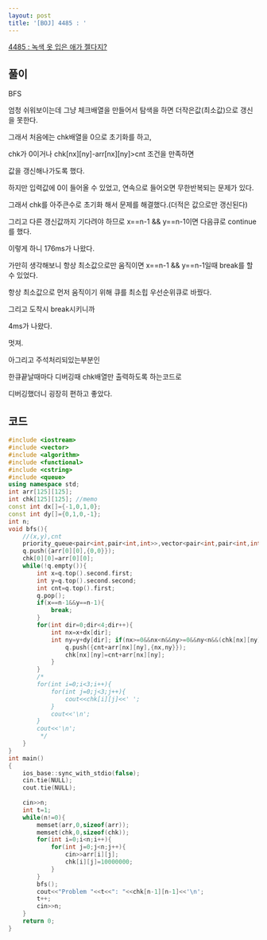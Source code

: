 ```yaml
---
layout: post
title: '[BOJ] 4485 : '
---
```


[4485 : 녹색 옷 입은 애가 젤다지?](https://www.acmicpc.net/problem/4485)

## 풀이

BFS

엄청 쉬워보이는데 그냥 체크배열을 만들어서 탐색을 하면 더작은값(최소값)으로 갱신을 못한다.

그래서 처음에는 chk배열을 0으로 초기화를 하고,

chk가 0이거나 chk[nx][ny]-arr[nx][ny]>cnt 조건을 만족하면

값을 갱신해나가도록 했다.

하지만 입력값에 0이 들어올 수 있었고, 연속으로 들어오면 무한반복되는 문제가 있다.

그래서 chk를 아주큰수로 초기화 해서 문제를 해결했다.(더적은 값으로만 갱신된다)

그리고 다른 갱신값까지 기다려야 하므로 x==n-1 && y==n-1이면 다음큐로 continue를 했다.

이렇게 하니 176ms가 나왔다.

가만히 생각해보니 항상 최소값으로만 움직이면 x==n-1 && y==n-1일때 break를 할 수 있었다.

항상 최소값으로 먼저 움직이기 위해 큐를 최소힙 우선순위큐로 바꿨다.

그리고 도착시 break시키니까

4ms가 나왔다.

멋져.

아그리고 주석처리되있는부분인

한큐끝날때마다 디버깅때 chk배열만 출력하도록 하는코드로

디버깅했더니 굉장히 편하고 좋았다.


## 코드

```cpp
#include <iostream>
#include <vector>
#include <algorithm>
#include <functional>
#include <cstring>
#include <queue>
using namespace std;
int arr[125][125];
int chk[125][125]; //memo
const int dx[]={-1,0,1,0};
const int dy[]={0,1,0,-1};
int n;
void bfs(){
    //(x,y),cnt
    priority_queue<pair<int,pair<int,int>>,vector<pair<int,pair<int,int>>>,greater<pair<int,pair<int,int>>>> q;
    q.push({arr[0][0],{0,0}});
    chk[0][0]=arr[0][0];
    while(!q.empty()){
        int x=q.top().second.first;
        int y=q.top().second.second;
        int cnt=q.top().first;
        q.pop();
        if(x==n-1&&y==n-1){
            break;
        }
        for(int dir=0;dir<4;dir++){
            int nx=x+dx[dir];
            int ny=y+dy[dir]; if(nx>=0&&nx<n&&ny>=0&&ny<n&&(chk[nx][ny]-arr[nx][ny]>cnt)){
                q.push({cnt+arr[nx][ny],{nx,ny}});
                chk[nx][ny]=cnt+arr[nx][ny];
            }
        }
        /*
        for(int i=0;i<3;i++){
            for(int j=0;j<3;j++){
                cout<<chk[i][j]<<' ';
            }
            cout<<'\n';
        }
        cout<<'\n';
         */
    }
}
int main()
{
    ios_base::sync_with_stdio(false);
    cin.tie(NULL);
    cout.tie(NULL);
    
    cin>>n;
    int t=1;
    while(n!=0){
        memset(arr,0,sizeof(arr));
        memset(chk,0,sizeof(chk));
        for(int i=0;i<n;i++){
            for(int j=0;j<n;j++){
                cin>>arr[i][j];
                chk[i][j]=10000000;
            }
        }
        bfs();
        cout<<"Problem "<<t<<": "<<chk[n-1][n-1]<<'\n';
        t++;
        cin>>n;
    }
    return 0;
}

```
